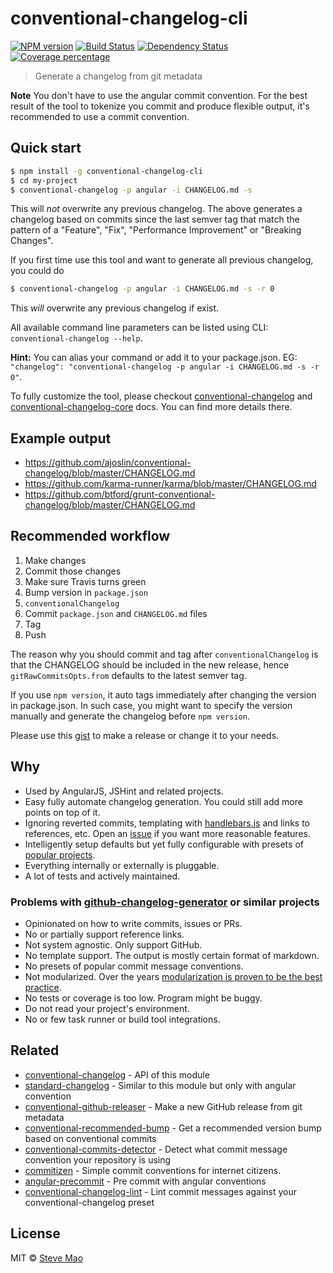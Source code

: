 # conventional-changelog-cli

[![NPM version][npm-image]][npm-url] [![Build Status][travis-image]][travis-url] [![Dependency Status][daviddm-image]][daviddm-url] [![Coverage percentage][coveralls-image]][coveralls-url]

> Generate a changelog from git metadata

**Note** You don't have to use the angular commit convention. For the best result of the tool to tokenize you commit and produce flexible output, it's recommended to use a commit convention.


## Quick start

```sh
$ npm install -g conventional-changelog-cli
$ cd my-project
$ conventional-changelog -p angular -i CHANGELOG.md -s
```

This will *not* overwrite any previous changelog. The above generates a changelog based on commits since the last semver tag that match the pattern of a "Feature", "Fix", "Performance Improvement" or "Breaking Changes".

If you first time use this tool and want to generate all previous changelog, you could do

```sh
$ conventional-changelog -p angular -i CHANGELOG.md -s -r 0
```

This *will* overwrite any previous changelog if exist.

All available command line parameters can be listed using CLI: `conventional-changelog --help`.

**Hint:** You can alias your command or add it to your package.json. EG: `"changelog": "conventional-changelog -p angular -i CHANGELOG.md -s -r 0"`.

To fully customize the tool, please checkout [conventional-changelog](https://github.com/ajoslin/conventional-changelog) and [conventional-changelog-core](https://github.com/stevemao/conventional-changelog-core) docs. You can find more details there.


## Example output

- https://github.com/ajoslin/conventional-changelog/blob/master/CHANGELOG.md
- https://github.com/karma-runner/karma/blob/master/CHANGELOG.md
- https://github.com/btford/grunt-conventional-changelog/blob/master/CHANGELOG.md


## Recommended workflow

1. Make changes
2. Commit those changes
3. Make sure Travis turns green
4. Bump version in `package.json`
5. `conventionalChangelog`
6. Commit `package.json` and `CHANGELOG.md` files
7. Tag
8. Push


The reason why you should commit and tag after `conventionalChangelog` is that the CHANGELOG should be included in the new release, hence `gitRawCommitsOpts.from` defaults to the latest semver tag.

If you use `npm version`, it auto tags immediately after changing the version in package.json. In such case, you might want to specify the version manually and generate the changelog before `npm version`.

Please use this [gist](https://gist.github.com/stevemao/280ef22ee861323993a0) to make a release or change it to your needs.


## Why

- Used by AngularJS, JSHint and related projects.
- Easy fully automate changelog generation. You could still add more points on top of it.
- Ignoring reverted commits, templating with [handlebars.js](https://github.com/wycats/handlebars.js) and links to references, etc. Open an [issue](../../issues/new) if you want more reasonable features.
- Intelligently setup defaults but yet fully configurable with presets of [popular projects](https://github.com/ajoslin/conventional-changelog#preset).
- Everything internally or externally is pluggable.
- A lot of tests and actively maintained.

### Problems with [github-changelog-generator](https://github.com/skywinder/github-changelog-generator) or similar projects

- Opinionated on how to write commits, issues or PRs.
- No or partially support reference links.
- Not system agnostic. Only support GitHub.
- No template support. The output is mostly certain format of markdown.
- No presets of popular commit message conventions.
- Not modularized. Over the years [modularization is proven to be the best practice](https://github.com/sindresorhus/ama/issues/10#issuecomment-117766328).
- No tests or coverage is too low. Program might be buggy.
- Do not read your project's environment.
- No or few task runner or build tool integrations.


## Related

- [conventional-changelog](https://github.com/ajoslin/conventional-changelog) - API of this module
- [standard-changelog](https://github.com/stevemao/standard-changelog) - Similar to this module but only with angular convention
- [conventional-github-releaser](https://github.com/stevemao/conventional-github-releaser) - Make a new GitHub release from git metadata
- [conventional-recommended-bump](https://github.com/stevemao/conventional-recommended-bump) - Get a recommended version bump based on conventional commits
- [conventional-commits-detector](https://github.com/stevemao/conventional-commits-detector) - Detect what commit message convention your repository is using
- [commitizen](https://github.com/commitizen/cz-cli) - Simple commit conventions for internet citizens.
- [angular-precommit](https://github.com/ajoslin/angular-precommit) - Pre commit with angular conventions
- [conventional-changelog-lint](https://github.com/marionebl/conventional-changelog-lint) - Lint commit messages against your conventional-changelog preset


## License

MIT © [Steve Mao](https://github.com/stevemao)


[npm-image]: https://badge.fury.io/js/conventional-changelog-cli.svg
[npm-url]: https://npmjs.org/package/conventional-changelog-cli
[travis-image]: https://travis-ci.org/stevemao/conventional-changelog-cli.svg?branch=master
[travis-url]: https://travis-ci.org/stevemao/conventional-changelog-cli
[daviddm-image]: https://david-dm.org/stevemao/conventional-changelog-cli.svg?theme=shields.io
[daviddm-url]: https://david-dm.org/stevemao/conventional-changelog-cli
[coveralls-image]: https://coveralls.io/repos/stevemao/conventional-changelog-cli/badge.svg
[coveralls-url]: https://coveralls.io/r/stevemao/conventional-changelog-cli

